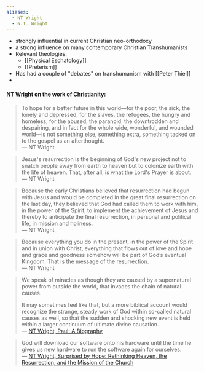 ```yaml
---
aliases:
  - NT Wright
  - N.T. Wright
---
```

- strongly influential in current Christian neo-orthodoxy
- a strong influence on many contemporary Christian Transhumanists
- Relevant theologies:
	- [[Physical Eschatology]]
	- [[Preterism]]
- Has had a couple of "debates" on transhumanism with [[Peter Thiel]]
- 
#### NT Wright on the work of Christianity:

> To hope for a better future in this world—for the poor, the sick, the lonely and depressed, for the slaves, the refugees, the hungry and homeless, for the abused, the paranoid, the downtrodden and despairing, and in fact for the whole wide, wonderful, and wounded world—is not something else, something extra, something tacked on to the gospel as an afterthought.  
> — NT Wright

> Jesus's resurrection is the beginning of God's new project not to snatch people away from earth to heaven but to colonize earth with the life of heaven. That, after all, is what the Lord's Prayer is about.  
> — NT Wright

> Because the early Christians believed that resurrection had begun with Jesus and would be completed in the great final resurrection on the last day, they believed that God had called them to work with him, in the power of the Spirit, to implement the achievement of Jesus and thereby to anticipate the final resurrection, in personal and political life, in mission and holiness.  
> — NT Wright

> Because everything you do in the present, in the power of the Spirit and in union with Christ, everything that flows out of love and hope and grace and goodness somehow will be part of God’s eventual Kingdom. That is the message of the resurrection.   
> — NT Wright

> We speak of miracles as though they are caused by a supernatural power from outside the world, that invades the chain of natural causes.  
>   
> It may sometimes feel like that, but a more biblical account would recognize the strange, steady work of God within so-called natural causes as well, so that the sudden and shocking new event is held within a larger continuum of ultimate divine causation.  
> — [NT Wright, Paul: A Biography](https://smile.amazon.com/Paul-A-Biography/dp/B078XMLH2X/ref=as_li_ss_tl?ie=UTF8&qid=1523424216&sr=8-1&keywords=paul+a+biography+nt+wright&linkCode=ll1&tag=micahredding-20&linkId=1f70c6ff7d60bd60a363c3b9783e140e)

> God will download our software onto his hardware until the time he gives us new hardware to run the software again for ourselves.  
> — [NT Wright, Surprised by Hope: Rethinking Heaven, the Resurrection, and the Mission of the Church](https://smile.amazon.com/Surprised-Hope-Rethinking-Resurrection-Mission-ebook/dp/B0010SIPOY/ref=as_li_ss_tl?_encoding=UTF8&qid=1578001477&sr=8-1&linkCode=ll1&tag=micahredding-20&linkId=a463cf8c49e4f503ffe9abda378f7a5d&language=en_US)
